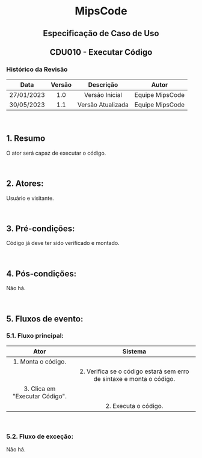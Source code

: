# <p align="center"> MipsCode </p>


## <p align="center"> Especificação de Caso de Uso <br><br> CDU010 - Executar Código </p> 

### Histórico da Revisão 

| Data | Versão | Descrição | Autor |
| :-----: | :-----: | :-----: | :-----: |
| 27/01/2023 | 1.0 | Versão Inicial | Equipe MipsCode |
| 30/05/2023 | 1.1 | Versão Atualizada | Equipe MipsCode |

<br>

## 1. Resumo
O ator será capaz de executar o código.

<br>

## 2. Atores: 
Usuário e visitante.

<br>

## 3. Pré-condições:
Código já deve ter sido verificado e montado.

<br>

## 4. Pós-condições: 
Não há.

<br>

## 5. Fluxos de evento:
### 5.1. Fluxo principal:

| Ator | Sistema |
| :-----------------: | :-----------------: | 
| 1. Monta o código. | | 
|  | 2. Verifica se o código estará sem erro de sintaxe e monta o código. |
| 3. Clica em "Executar Código". | | 
|  | 2. Executa o código. |

<br>

### 5.2. Fluxo de exceção:
Não há.
